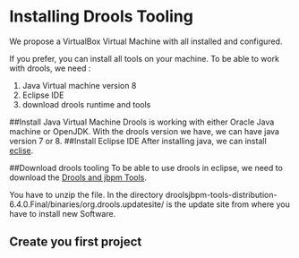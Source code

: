 # Installing Drools Tooling

We propose a VirtualBox Virtual Machine with all installed and configured.

If you prefer, you can install all tools on your machine.
To be able to work with drools, we need : 
1) Java Virtual machine version 8
2) Eclipse IDE
3) download drools runtime and tools

##Install Java Virtual Machine
Drools is working with either Oracle Java machine or OpenJDK. With the drools version we have, we can have java version 7 or 8.
##Install Eclipse IDE
After installing java, we can install [eclise](http://www.eclipse.org/downloads/packages/eclipse-ide-java-ee-developers/mars2).

##Download drools tooling
To be able to use drools in eclipse, we need to download the [Drools and jbpm Tools](http://download.jboss.org/drools/release/6.4.0.Final/droolsjbpm-tools-distribution-6.4.0.Final.zip).

You have to unzip the file. In the directory droolsjbpm-tools-distribution-6.4.0.Final/binaries/org.drools.updatesite/ is the update site from where you have to install new Software.
## Create you first project



